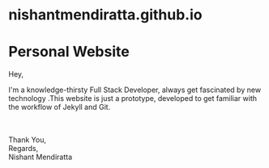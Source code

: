 nishantmendiratta.github.io
===========================

Personal Website
=================

Hey,

I'm a knowledge-thirsty Full Stack Developer, always get fascinated by new technology .This website is just a prototype, developed to get familiar with the workflow of Jekyll and Git.


<br />
<br />
Thank You,
<br />
Regards,
<br />
Nishant Mendiratta
